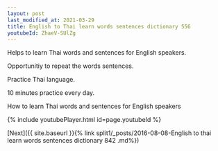 ```yaml
---
layout: post
last_modified_at: 2021-03-29
title: English to Thai learn words sentences dictionary 556 
youtubeId: ZhaeV-SUlZg
---
```

 
 
Helps to learn Thai words and sentences for English speakers.

Opportunitiy to repeat the words sentences. 

Practice Thai language. 
 
10 minutes practice every day. 
 
How to learn Thai words and sentences for English speakers 
 
{% include youtubePlayer.html id=page.youtubeId %}
 
 
[Next]({{ site.baseurl }}{% link  split1/_posts/2016-08-08-English to thai learn words sentences dictionary 842 .md%})
 
